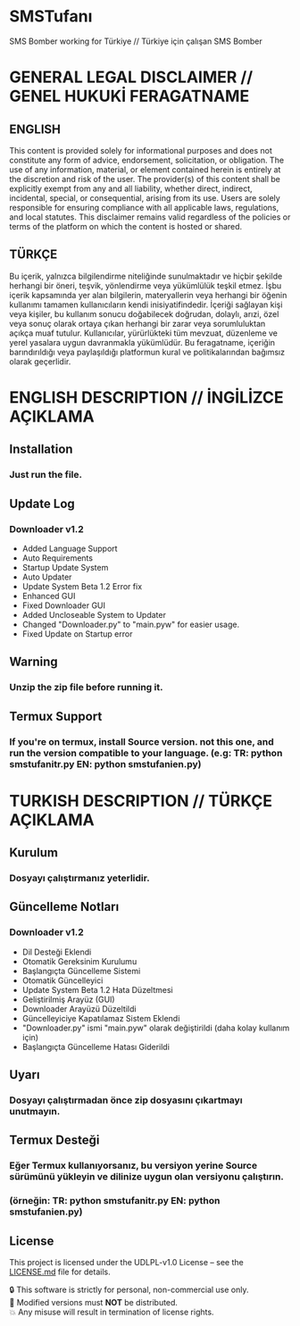 # SMSTufanı 
SMS Bomber working for Türkiye // Türkiye için çalışan SMS Bomber 


# GENERAL LEGAL DISCLAIMER // GENEL HUKUKİ FERAGATNAME

## ENGLISH

This content is provided solely for informational purposes and does not constitute any form of advice, endorsement, solicitation, or obligation. The use of any information, material, or element contained herein is entirely at the discretion and risk of the user. The provider(s) of this content shall be explicitly exempt from any and all liability, whether direct, indirect, incidental, special, or consequential, arising from its use. Users are solely responsible for ensuring compliance with all applicable laws, regulations, and local statutes. This disclaimer remains valid regardless of the policies or terms of the platform on which the content is hosted or shared.

## TÜRKÇE

Bu içerik, yalnızca bilgilendirme niteliğinde sunulmaktadır ve hiçbir şekilde herhangi bir öneri, teşvik, yönlendirme veya yükümlülük teşkil etmez. İşbu içerik kapsamında yer alan bilgilerin, materyallerin veya herhangi bir öğenin kullanımı tamamen kullanıcıların kendi inisiyatifindedir. İçeriği sağlayan kişi veya kişiler, bu kullanım sonucu doğabilecek doğrudan, dolaylı, arızi, özel veya sonuç olarak ortaya çıkan herhangi bir zarar veya sorumluluktan açıkça muaf tutulur. Kullanıcılar, yürürlükteki tüm mevzuat, düzenleme ve yerel yasalara uygun davranmakla yükümlüdür. Bu feragatname, içeriğin barındırıldığı veya paylaşıldığı platformun kural ve politikalarından bağımsız olarak geçerlidir.


# ENGLISH DESCRIPTION // İNGİLİZCE AÇIKLAMA


## Installation
### Just run the file.

## Update Log
### Downloader v1.2
- Added Language Support
- Auto Requirements
- Startup Update System
- Auto Updater
- Update System Beta 1.2 Error fix
- Enhanced GUI
- Fixed Downloader GUI
- Added Uncloseable System to Updater
- Changed "Downloader.py" to "main.pyw" for easier usage.
- Fixed Update on Startup error

## Warning
### Unzip the zip file before running it.

## Termux Support
### If you're on termux, install Source version. not this one, and run the version compatible to your language. (e.g: TR: python smstufanitr.py EN: python smstufanien.py)

# TURKISH DESCRIPTION // TÜRKÇE AÇIKLAMA


## Kurulum
### Dosyayı çalıştırmanız yeterlidir.

## Güncelleme Notları
### Downloader v1.2
- Dil Desteği Eklendi  
- Otomatik Gereksinim Kurulumu  
- Başlangıçta Güncelleme Sistemi  
- Otomatik Güncelleyici  
- Update System Beta 1.2 Hata Düzeltmesi  
- Geliştirilmiş Arayüz (GUI)  
- Downloader Arayüzü Düzeltildi  
- Güncelleyiciye Kapatılamaz Sistem Eklendi  
- "Downloader.py" ismi "main.pyw" olarak değiştirildi (daha kolay kullanım için)  
- Başlangıçta Güncelleme Hatası Giderildi  

## Uyarı
### Dosyayı çalıştırmadan önce zip dosyasını çıkartmayı unutmayın.

## Termux Desteği
### Eğer Termux kullanıyorsanız, bu versiyon yerine Source sürümünü yükleyin ve dilinize uygun olan versiyonu çalıştırın.  
### (örneğin: TR: python smstufanitr.py  EN: python smstufanien.py)

## License

This project is licensed under the UDLPL-v1.0 License – see the [LICENSE.md](./LICENSE.md) file for details.

🔒 This software is strictly for personal, non-commercial use only.  
🛑 Modified versions must **NOT** be distributed.  
💥 Any misuse will result in termination of license rights.
